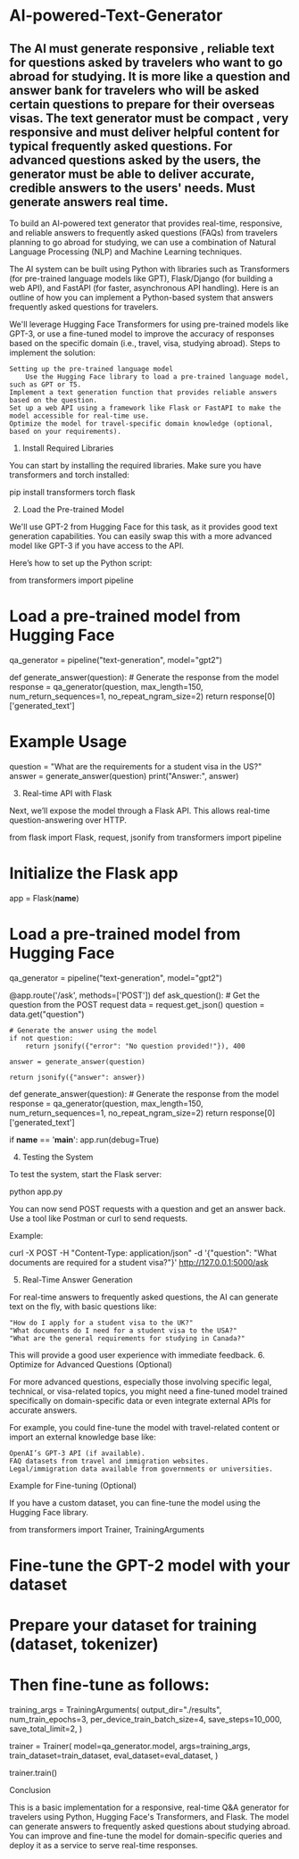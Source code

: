 # AI-powered-Text-Generator
The AI must generate responsive , reliable text for questions asked by travelers who want to go abroad for studying.
It is more like a question and answer bank for travelers who will be asked certain questions to prepare for their overseas visas.
The text generator must be compact , very responsive and must deliver helpful content for typical frequently asked questions.
For advanced questions asked by the users, the generator must be able to deliver accurate, credible answers to the users' needs.
Must generate answers real time.
------------------------
To build an AI-powered text generator that provides real-time, responsive, and reliable answers to frequently asked questions (FAQs) from travelers planning to go abroad for studying, we can use a combination of Natural Language Processing (NLP) and Machine Learning techniques.

The AI system can be built using Python with libraries such as Transformers (for pre-trained language models like GPT), Flask/Django (for building a web API), and FastAPI (for faster, asynchronous API handling). Here is an outline of how you can implement a Python-based system that answers frequently asked questions for travelers.

We'll leverage Hugging Face Transformers for using pre-trained models like GPT-3, or use a fine-tuned model to improve the accuracy of responses based on the specific domain (i.e., travel, visa, studying abroad).
Steps to implement the solution:

    Setting up the pre-trained language model
        Use the Hugging Face library to load a pre-trained language model, such as GPT or T5.
    Implement a text generation function that provides reliable answers based on the question.
    Set up a web API using a framework like Flask or FastAPI to make the model accessible for real-time use.
    Optimize the model for travel-specific domain knowledge (optional, based on your requirements).

1. Install Required Libraries

You can start by installing the required libraries. Make sure you have transformers and torch installed:

pip install transformers torch flask

2. Load the Pre-trained Model

We'll use GPT-2 from Hugging Face for this task, as it provides good text generation capabilities. You can easily swap this with a more advanced model like GPT-3 if you have access to the API.

Here’s how to set up the Python script:

from transformers import pipeline

# Load a pre-trained model from Hugging Face
qa_generator = pipeline("text-generation", model="gpt2")

def generate_answer(question):
    # Generate the response from the model
    response = qa_generator(question, max_length=150, num_return_sequences=1, no_repeat_ngram_size=2)
    return response[0]['generated_text']

# Example Usage
question = "What are the requirements for a student visa in the US?"
answer = generate_answer(question)
print("Answer:", answer)

3. Real-time API with Flask

Next, we’ll expose the model through a Flask API. This allows real-time question-answering over HTTP.

from flask import Flask, request, jsonify
from transformers import pipeline

# Initialize the Flask app
app = Flask(__name__)

# Load a pre-trained model from Hugging Face
qa_generator = pipeline("text-generation", model="gpt2")

@app.route('/ask', methods=['POST'])
def ask_question():
    # Get the question from the POST request
    data = request.get_json()
    question = data.get("question")
    
    # Generate the answer using the model
    if not question:
        return jsonify({"error": "No question provided!"}), 400

    answer = generate_answer(question)
    
    return jsonify({"answer": answer})

def generate_answer(question):
    # Generate the response from the model
    response = qa_generator(question, max_length=150, num_return_sequences=1, no_repeat_ngram_size=2)
    return response[0]['generated_text']

if __name__ == '__main__':
    app.run(debug=True)

4. Testing the System

To test the system, start the Flask server:

python app.py

You can now send POST requests with a question and get an answer back. Use a tool like Postman or curl to send requests.

Example:

curl -X POST -H "Content-Type: application/json" -d '{"question": "What documents are required for a student visa?"}' http://127.0.0.1:5000/ask

5. Real-Time Answer Generation

For real-time answers to frequently asked questions, the AI can generate text on the fly, with basic questions like:

    "How do I apply for a student visa to the UK?"
    "What documents do I need for a student visa to the USA?"
    "What are the general requirements for studying in Canada?"

This will provide a good user experience with immediate feedback.
6. Optimize for Advanced Questions (Optional)

For more advanced questions, especially those involving specific legal, technical, or visa-related topics, you might need a fine-tuned model trained specifically on domain-specific data or even integrate external APIs for accurate answers.

For example, you could fine-tune the model with travel-related content or import an external knowledge base like:

    OpenAI’s GPT-3 API (if available).
    FAQ datasets from travel and immigration websites.
    Legal/immigration data available from governments or universities.

Example for Fine-tuning (Optional)

If you have a custom dataset, you can fine-tune the model using the Hugging Face library.

from transformers import Trainer, TrainingArguments

# Fine-tune the GPT-2 model with your dataset
# Prepare your dataset for training (dataset, tokenizer)
# Then fine-tune as follows:

training_args = TrainingArguments(
    output_dir="./results",
    num_train_epochs=3,
    per_device_train_batch_size=4,
    save_steps=10_000,
    save_total_limit=2,
)

trainer = Trainer(
    model=qa_generator.model,
    args=training_args,
    train_dataset=train_dataset,
    eval_dataset=eval_dataset,
)

trainer.train()

Conclusion

This is a basic implementation for a responsive, real-time Q&A generator for travelers using Python, Hugging Face's Transformers, and Flask. The model can generate answers to frequently asked questions about studying abroad. You can improve and fine-tune the model for domain-specific queries and deploy it as a service to serve real-time responses.
